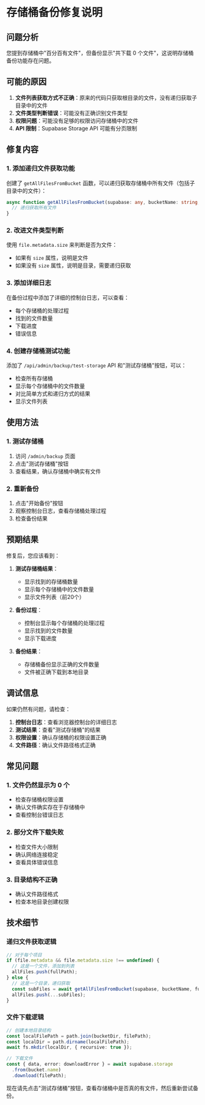 # 存储桶备份修复说明

## 问题分析

您提到存储桶中"百分百有文件"，但备份显示"共下载 0 个文件"，这说明存储桶备份功能存在问题。

## 可能的原因

1. **文件列表获取方式不正确**：原来的代码只获取根目录的文件，没有递归获取子目录中的文件
2. **文件类型判断错误**：可能没有正确识别文件类型
3. **权限问题**：可能没有足够的权限访问存储桶中的文件
4. **API 限制**：Supabase Storage API 可能有分页限制

## 修复内容

### 1. 添加递归文件获取功能

创建了 `getAllFilesFromBucket` 函数，可以递归获取存储桶中所有文件（包括子目录中的文件）：

```typescript
async function getAllFilesFromBucket(supabase: any, bucketName: string, prefix: string = ''): Promise<string[]> {
  // 递归获取所有文件
}
```

### 2. 改进文件类型判断

使用 `file.metadata.size` 来判断是否为文件：
- 如果有 `size` 属性，说明是文件
- 如果没有 `size` 属性，说明是目录，需要递归获取

### 3. 添加详细日志

在备份过程中添加了详细的控制台日志，可以查看：
- 每个存储桶的处理过程
- 找到的文件数量
- 下载进度
- 错误信息

### 4. 创建存储桶测试功能

添加了 `/api/admin/backup/test-storage` API 和"测试存储桶"按钮，可以：
- 检查所有存储桶
- 显示每个存储桶中的文件数量
- 对比简单方式和递归方式的结果
- 显示文件列表

## 使用方法

### 1. 测试存储桶

1. 访问 `/admin/backup` 页面
2. 点击"测试存储桶"按钮
3. 查看结果，确认存储桶中确实有文件

### 2. 重新备份

1. 点击"开始备份"按钮
2. 观察控制台日志，查看存储桶处理过程
3. 检查备份结果

## 预期结果

修复后，您应该看到：

1. **测试存储桶结果**：
   - 显示找到的存储桶数量
   - 显示每个存储桶中的文件数量
   - 显示文件列表（前20个）

2. **备份过程**：
   - 控制台显示每个存储桶的处理过程
   - 显示找到的文件数量
   - 显示下载进度

3. **备份结果**：
   - 存储桶备份显示正确的文件数量
   - 文件被正确下载到本地目录

## 调试信息

如果仍然有问题，请检查：

1. **控制台日志**：查看浏览器控制台的详细日志
2. **测试结果**：查看"测试存储桶"的结果
3. **权限设置**：确认存储桶的权限设置正确
4. **文件路径**：确认文件路径格式正确

## 常见问题

### 1. 文件仍然显示为 0 个
- 检查存储桶权限设置
- 确认文件确实存在于存储桶中
- 查看控制台错误日志

### 2. 部分文件下载失败
- 检查文件大小限制
- 确认网络连接稳定
- 查看具体错误信息

### 3. 目录结构不正确
- 确认文件路径格式
- 检查本地目录创建权限

## 技术细节

### 递归文件获取逻辑

```typescript
// 对于每个项目
if (file.metadata && file.metadata.size !== undefined) {
  // 这是一个文件，添加到列表
  allFiles.push(fullPath);
} else {
  // 这是一个目录，递归获取
  const subFiles = await getAllFilesFromBucket(supabase, bucketName, fullPath);
  allFiles.push(...subFiles);
}
```

### 文件下载逻辑

```typescript
// 创建本地目录结构
const localFilePath = path.join(bucketDir, filePath);
const localDir = path.dirname(localFilePath);
await fs.mkdir(localDir, { recursive: true });

// 下载文件
const { data, error: downloadError } = await supabase.storage
  .from(bucket.name)
  .download(filePath);
```

现在请先点击"测试存储桶"按钮，查看存储桶中是否真的有文件，然后重新尝试备份。
